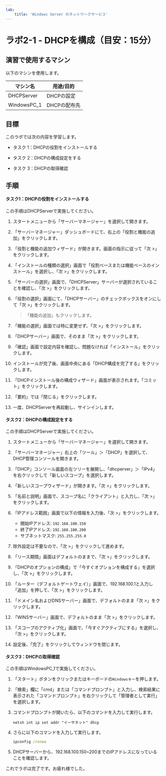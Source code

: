 ```yaml
---
lab:
    title: 'Windows Server のネットワークサービス'
---
```


# ラボ2-1  - DHCPを構成（目安：15分）

## 演習で使用するマシン

以下のマシンを使用します。

| マシン名    | 用途/目的    |
| ----------- | ------------ |
| DHCPServer  | DHCPの設定   |
| WindowsPC_1 | DHCPの配布先 |



## 目標

このラボでは次の内容を学習します。

- タスク 1：DHCPの役割をインストールする

- タスク 2：DHCPの構成設定をする

- タスク 3：DHCPの取得確認



## 手順



#### タスク1：DHCPの役割をインストールする

この手順はDHCPServerで実施してください。

1. スタートメニューから「サーバーマネージャー」を選択して開きます。

2. 「サーバーマネージャー」ダッシュボードにて、右上の「役割と機能の追加」をクリックします。

3. 「役割と機能の追加ウィザード」が開きます。画面の指示に従って「次 >」をクリックします。

4. 「インストールの種類の選択」画面で「役割ベースまたは機能ベースのインストール」を選択し、「次 >」をクリックします。

5. 「サーバーの選択」画面で、「DHCPServer」サーバーが選択されていることを確認し、「次 >」をクリックします。

6. 「役割の選択」画面にて、「DHCPサーバー」のチェックボックスをオンにして「次 >」をクリックします。

   > 「機能の追加」もクリックします。

7. 「機能の選択」画面では特に変更せず、「次 >」をクリックします。

8. 「DHCPサーバー」画面で、そのまま「次 >」をクリックします。

9. 「確認」画面で設定内容を確認し、問題なければ「インストール」をクリックします。

10. インストールが完了後、画面中央にある「DHCP構成を完了する」をクリックします。

11. 「DHCPインストール後の構成ウィザード」画面が表示されます。「コミット」をクリックします。

12. 「要約」では「閉じる」をクリックします。

13. 一度、DHCPServerを再起動し、サインインします。

    


#### タスク2：DHCPの構成設定をする

この手順はDHCPServerで実施してください。

1. スタートメニューから「サーバーマネージャー」を選択して開きます。

2. 「サーバーマネージャー」右上の「ツール」＞「DHCP」を選択して、DHCP管理コンソールを開きます。

3. 「DHCP」コンソール画面の左ツリーを展開し、「dhcperver」＞「IPv4」を右クリックして「新しいスコープ」を選択します。

4. 「新しいスコープウィザード」が開きます。「次 >」をクリックします。

5. 「名前と説明」画面で、スコープ名に「クライアント」と入力し、「次 >」をクリックします。

6. 「IPアドレス範囲」画面で以下の情報を入力後、「次 >」をクリックします。
   - 開始IPアドレス: `192.168.100.150`
   - 終了IPアドレス: `192.168.100.200`
   - サブネットマスク: `255.255.255.0`

7. 除外設定は不要なので、「次 >」をクリックして進めます。

8. 「リース期間」画面はデフォルトのままで、「次 >」をクリックします。

9. 「DHCPのオプションの構成」で「今すぐオプションを構成する」を選択し、「次 >」をクリックします。

10. 「ルーター（デフォルトゲートウェイ）」画面で、192.168.100.1と入力し「追加」を押して、「次 >」をクリックします。

11. 「ドメイン名およびDNSサーバー」画面で、デフォルトのまま「次 >」をクリックします。

12. 「WINSサーバー」画面で、デフォルトのまま「次 >」をクリックします。

13. 「スコープのアクティブ化」画面で、「今すぐアクティブにする」を選択し、「次 >」をクリックします。

14. 設定後、「完了」をクリックしてウィンドウを閉じます。

    


#### タスク3：DHCPの取得確認

この手順はWindowsPC_1で実施してください。

1. 「スタート」ボタンをクリックまたはキーボードの`Windowsキー`を押します。

2. 「検索」欄に「cmd」または「コマンドプロンプト」と入力し、検索結果に表示された「コマンドプロンプト」を右クリックして「管理者として実行」を選択します。

3. コマンドプロンプトが開いたら、以下のコマンドを入力して実行します。

   ```
   netsh int ip set addr "イーサネット" dhcp
   ```

4. さらに以下のコマンドを入力して実行します。

   ```cmd
   ipconfig /renew
   ```

5. DHCPサーバーから、192.168.100.150~200までのIPアドレスになっていることを確認します。

   

これでラボは完了です。お疲れ様でした。
